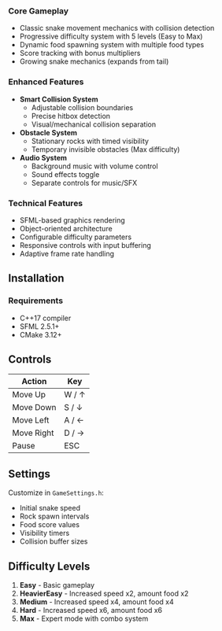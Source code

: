 ### Core Gameplay
- Classic snake movement mechanics with collision detection
- Progressive difficulty system with 5 levels (Easy to Max)
- Dynamic food spawning system with multiple food types
- Score tracking with bonus multipliers
- Growing snake mechanics (expands from tail)

### Enhanced Features
- **Smart Collision System**
  - Adjustable collision boundaries
  - Precise hitbox detection
  - Visual/mechanical collision separation
- **Obstacle System**
  - Stationary rocks with timed visibility
  - Temporary invisible obstacles (Max difficulty)
- **Audio System**
  - Background music with volume control
  - Sound effects toggle
  - Separate controls for music/SFX

### Technical Features
- SFML-based graphics rendering
- Object-oriented architecture
- Configurable difficulty parameters
- Responsive controls with input buffering
- Adaptive frame rate handling

## Installation

### Requirements
- C++17 compiler
- SFML 2.5.1+
- CMake 3.12+

## Controls
| Action          | Key           |
|-----------------|---------------|
| Move Up         | W / ↑         |
| Move Down       | S / ↓         |
| Move Left       | A / ←         |
| Move Right      | D / →         |
| Pause           | ESC           |

## Settings
Customize in `GameSettings.h`:
- Initial snake speed
- Rock spawn intervals
- Food score values
- Visibility timers
- Collision buffer sizes

## Difficulty Levels
1. **Easy** - Basic gameplay
2. **HeavierEasy** - Increased speed x2, amount food x2
3. **Medium** - Increased speed x4, amount food x4
4. **Hard** - Increased speed x6, amount food x6
5. **Max** - Expert mode with combo system
